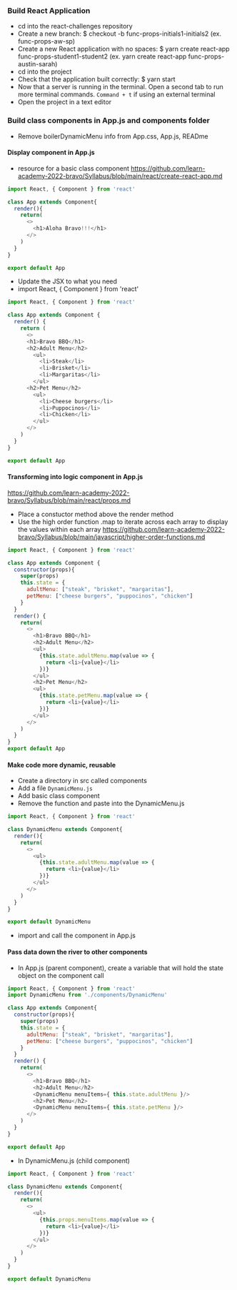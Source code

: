 ### Build React Application
- cd into the react-challenges repository
- Create a new branch: $ checkout -b func-props-initials1-initials2 (ex. func-props-aw-sp)
- Create a new React application with no spaces: $ yarn create react-app func-props-student1-student2 (ex. yarn create react-app func-props-austin-sarah)
- cd into the project
- Check that the application built correctly: $ yarn start 
- Now that a server is running in the terminal. Open a second tab to run more terminal commands. `Command + t` if using an external terminal
- Open the project in a text editor

### Build class components in App.js and components folder
- Remove boilerDynamicMenu info from App.css, App.js, READme
#### Display component in App.js
- resource for a basic class component
https://github.com/learn-academy-2022-bravo/Syllabus/blob/main/react/create-react-app.md
```javascript
import React, { Component } from 'react'

class App extends Component{
  render(){
    return(
      <>
        <h1>Aloha Bravo!!!</h1>
      </>
    )
  }
}

export default App
```
- Update the JSX to what you need
- import React, { Component } from 'react'
```javascript
import React, { Component } from 'react'

class App extends Component {
  render() {
    return (
      <>
      <h1>Bravo BBQ</h1>
      <h2>Adult Menu</h2>
        <ul>
          <li>Steak</li>
          <li>Brisket</li>
          <li>Margaritas</li>
        </ul>
      <h2>Pet Menu</h2>
        <ul>
          <li>Cheese burgers</li>
          <li>Puppocinos</li>
          <li>Chicken</li>
        </ul>
      </>
    )
  }
}

export default App
``` 
#### Transforming into logic component in App.js
https://github.com/learn-academy-2022-bravo/Syllabus/blob/main/react/props.md

- Place a constuctor method above the render method
- Use the high order function .map to iterate across each array to display the values within each array
https://github.com/learn-academy-2022-bravo/Syllabus/blob/main/javascript/higher-order-functions.md
```javascript
import React, { Component } from 'react'

class App extends Component {
  constructor(props){
    super(props)
    this.state = {
      adultMenu: ["steak", "brisket", "margaritas"],
      petMenu: ["cheese burgers", "puppocinos", "chicken"]
    }
  }
  render() {
    return(
      <>
        <h1>Bravo BBQ</h1>
        <h2>Adult Menu</h2>
        <ul>
          {this.state.adultMenu.map(value => {
            return <li>{value}</li>
          })}
        </ul>
        <h2>Pet Menu</h2>
        <ul>
          {this.state.petMenu.map(value => {
            return <li>{value}</li>
          })}
        </ul>
      </>
    )
  }
}
export default App
```
#### Make code more dynamic, reusable 
- Create a directory in src called components
- Add a file `DynamicMenu.js` 
- Add basic class component 
- Remove the function and paste into the DynamicMenu.js
```javascript
import React, { Component } from 'react'

class DynamicMenu extends Component{
  render(){
    return(
      <>
        <ul>
          {this.state.adultMenu.map(value => {
            return <li>{value}</li>
          })}
        </ul>
      </>
    )
  }
}

export default DynamicMenu
``` 
- import and call the component in App.js

#### Pass data down the river to other components
- In App.js (parent component), create a variable that will hold the state object on the component call
```javascript
import React, { Component } from 'react'
import DynamicMenu from './components/DynamicMenu'

class App extends Component{
  constructor(props){
    super(props)
    this.state = {
      adultMenu: ["steak", "brisket", "margaritas"],
      petMenu: ["cheese burgers", "puppocinos", "chicken"]
    }
  }
  render() {
    return(
      <>
        <h1>Bravo BBQ</h1>
        <h2>Adult Menu</h2>
        <DynamicMenu menuItems={ this.state.adultMenu }/>
        <h2>Pet Menu</h2>
        <DynamicMenu menuItems={ this.state.petMenu }/>
      </>  
    )
  }
}

export default App
```
- In DynamicMenu.js (child component)
```javascript
import React, { Component } from 'react'

class DynamicMenu extends Component{
  render(){
    return(
      <>
        <ul>
          {this.props.menuItems.map(value => {
            return <li>{value}</li>
          })}
        </ul>
      </>
    )
  }
}

export default DynamicMenu
``` 



